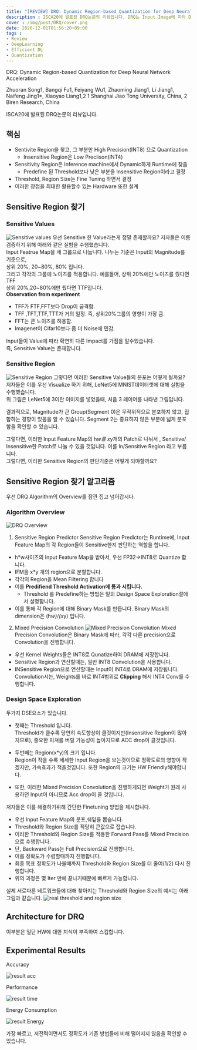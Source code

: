 ```yaml
---
title: "[REVIEW] DRQ: Dynamic Region-based Quantization for Deep Neural Network Acceleration"
description : ISCA20에 발표된 DRQ논문의 리뷰입니다. DRQ는 Input Image에 따라 Dynamic 하게 Quantization을 적용합니다.
cover : /img/post/DRQ/cover.png
date: 2020-12-01T01:56:20+09:00
tags :
- Review
- DeepLearning
- Efficient DL
- Quantization
---
```

DRQ: Dynamic Region-based Quantization for
Deep Neural Network Acceleration

Zhuoran Song1, Bangqi Fu1, Feiyang Wu1, Zhaoming Jiang1, Li Jiang1, Naifeng Jing1*, Xiaoyao Liang1,2
1 Shanghai Jiao Tong University, China, 2 Biren Research, China

ISCA20에 발표된 DRQ논문의 리뷰입니다.

## 핵심
- Sentivite Region을 찾고, 그 부분만 High Precision(INT8) 으로 Quantization
    - Insensitive Region은 Low Preciison(INT4)
- Sensitivity Region은 Inference machine에서 Dynamic하게 Runtime에 찾음
    - Predefine 된 Threshold보다 낮은 부분을 Insensitive Region이라고 결정
- Threshold, Region Size는 Fine Tuning 하면서 결정
- 이러한 장점을 최대한 활용할수 있는 Hardware 또한 설계

## Sensitive Region 찾기
### Sensitive Values
![Sensitive values](/img/post/DRQ/sensitivity_values.png)
우선 Sensitive 한 Value라는게 정말 존재할까요? 저자들은 이름 검증하기 위해 아래와 같은 실험을 수행했습니다.  
Input Featrue Map을 세 그룹으로 나눕니다. 나누는 기준은 Input의 Magnitude를 기준으로,  
상위 20%, 20~80%, 80% 입니다.  
그리고 각각의 그룹에 노이즈를 적용합니다.  예를들어, 상위 20%에만 노이즈를 줬다면 TFF  
상위 20%,20~80%에만 줬다면 TTF입니다.  
**Observation from experiment**
- TFF가 FTF,FFT보다 Drop이 급격함.
- TFF ,TFT,TTF,TTT가 거의 일정. 즉, 상위20%그룹의 영향이 가장 큼.
- FFT는 큰 노이즈를 허용함.
- Imagenet이 Cifar10보다 좀 더 Noise에 민감.  

Input들이 Value에 따라 확연히 다른 Impact를 가짐을 알수있습니다.    
즉, Sensitive Value는 존재합니다.
### Sensitive Region
![Sensitive Region](/img/post/DRQ/sensitivity_region.png)
그렇다면 이러한 Sensitive Value들의 분포는 어떻게 될까요?  
저자들은 이를 우선 Visualize 하기 위해, LeNet5에 MNIST데이터셋에 대해 실험을 수행했습니다.  
위 그림은 LeNet5에 3이란 이미지를 넣었을때, 처음 3 레이어를 나타낸 그림입니다.  

결과적으로, Magnitude가 큰 Group(Segment 0)은 무작위적으로 분포하지 않고, 집합하는 경향이 있음을 알 수 있습니다. Segment 2는 중요하지 않은 부분에 넓게 분포함을 확인할 수 있습니다.  

그렇다면, 이러한 Input Feature Map의 h*w를 x*y개의 Patch로 나눠서 , Sensitive/ Insensitive한 Patch로 나눌 수 있을 것입니다. 이를 In/Sensitive Region 라고 부릅니다.  
그렇다면, 이러한 Sensitive Region의 판단기준은 어떻게 되야할까요?  
## Sensitive Region 찾기 알고리즘
우선 DRQ Algorithm의 Overview를 잠깐 집고 넘어갑시다.  
### Algorithm Overview
![DRQ Overview](/img/post/DRQ/DRQ_algo_overview.png)

1. Sensitive Region Predictor
Sensitive Region Predictor는 Runtime에, Input Feature Map의 각 Region들이 Sensitive한지 판단하는 역할을 합니다.

- h*w사이즈의 Input Feature Map을 받아서, 우선 FP32→INT8로 Quantize 합니다.
- IFM을 x*y 개의 region으로 분할합니다.
- 각각의 Region을 Mean Filtering 합니다
- 이를 **Predifiend Threshold Activation에 통과 시킵니다.**
    - Threshold 를 Predefine하는 방법은 밑의 Design Space Exploration절에서 설명합니다.
- 이를 통해 각 Region에 대해 Binary Mask를 만듭니다. Binary Mask의 dimension은 (h*w)/(x*y) 입니다.

2. Mixed Precision Convolution
![Mixed Precision Convolution](/img/post/DRQ/mixed_precision_conv.png)
Mixed Precision Convolution은 Binary Mask에 따라, 각각 다른 precision으로 Convolution을 진행합니다.

- 우선 Kernel Weights들은 INT8로 Qunatize하여 DRAM에 저장합니다.
- Sensitive Region과 연산할때는, 일반 INT8 Convolution을 사용합니다.
- INSensitive Region으로 연산할때는 Input이 INT4로 DRAM에 저장됩니다. Convolution시는, Weights를 바로 INT4범위로 **Clipping** 해서 INT4 Conv를 수행합니다.

### Design Space Exploration

두가지 DSE요소가 있습니다.  
- 첫째는 Threshold 입니다.  
Threshold가 클수록 당연히 속도향상이 클것이지만(Insensitive Region이 많아지므로), 중요한 피쳐를 버릴 가능성이 높아지므로 ACC drop이 클것입니다.
  
- 두번째는 Region(x*y)의 크기 입니다.  
Region이 작을 수록 세세한 Input Region을 보는것이므로 정확도로의 영향이 작겠지만, 가속효과가 적을것입니다. 또한 Region의 크기는 HW Friendly해야합니다.  

- 또한, 이러한 Mixed Precision Convolution을 진행하게되면 Weight가 원래 사용하던 Input이 아니므로 Acc drop이 클 것입니다.  

저자들은 이를 해결하기위해 간단한 Finetuning 방법을 제시합니다.  
- 우선 Input Feature Map의 분포,쉐잎을 뽑습니다.
- Threshold와 Region Size를 적당히 큰값으로 잡습니다.
- 이러한 Threshold와 Region Size를 적용한 Forward Pass를 Mixed Precision으로 수행합니다.
- 단, Backward Pass는 Full Precision으로 진행합니다.
- 이를 정확도가 수렴할때까지 진행합니다.
- 최종 목표 정확도가 나올때까지 Threshold와 Region Size를 더 줄여(1/2) 다시 진행합니다.
- 위의 과정은 몇 Iter 만에 끝나기때문에 빠르게 가능합니다.

실제 서로다른 네트워크들에 대해 찾아지는 Threshold와 Region Size의 예시는 아래 그림과 같습니다.
![real threshold and region size](/img/post/DRQ/result_th_reg.png)

## Architecture for DRQ

이부분은 일단 HW에 대한 지식이 부족하여 스킵합니다.

## Experimental Results

Accuracy

![result acc](/img/post/DRQ/result_acc.png)

Performance

![result time](/img/post/DRQ/result_time.png)

Energy Consumption

![result Energy](/img/post/DRQ/result_power.png)

가장 빠르고, 저전력이면서도 정확도가 기존 방법들에 비해 떨어지지 않음을 확인할 수 있습니다.